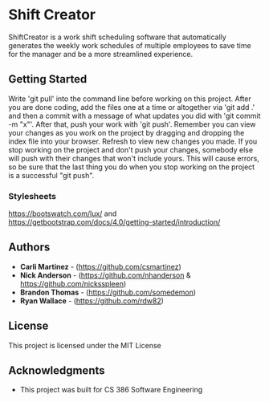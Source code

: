 # Shift Creator

ShiftCreator is a work shift scheduling software that automatically generates the weekly work schedules of multiple employees to save time for the manager and be a more streamlined experience.

## Getting Started

Write 'git pull' into the command line before working on this project. After you are done
coding, add the files one at a time or altogether via 'git add .' and then a commit with a message of what updates you did with 'git commit -m "x"'. After that, push your work with 'git push'. Remember you can view
your changes as you work on the project by dragging and dropping the index file into your browser.
Refresh to view new changes you made. If you stop working on the project and don't push your changes, somebody else will push with their changes that won't include yours. This will cause
errors, so be sure that the last thing you do when you stop working on the project is a
successful "git push".


### Stylesheets

https://bootswatch.com/lux/ and https://getbootstrap.com/docs/4.0/getting-started/introduction/

## Authors

* **Carli Martinez** - (https://github.com/csmartinez)
* **Nick Anderson** - (https://github.com/nhanderson & https://github.com/nicksspleen)
* **Brandon Thomas** - (https://github.com/somedemon)
* **Ryan Wallace** - (https://github.com/rdw82)

## License

This project is licensed under the MIT License

## Acknowledgments

* This project was built for CS 386 Software Engineering
